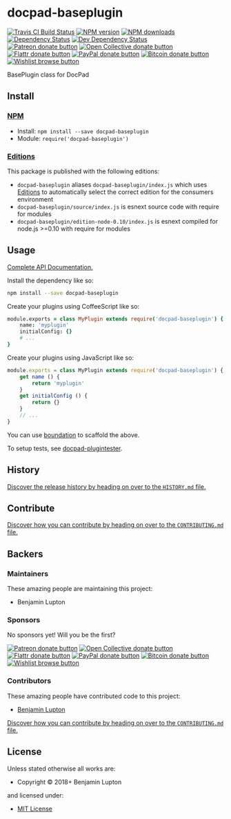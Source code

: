 <!-- TITLE/ -->

<h1>docpad-baseplugin</h1>

<!-- /TITLE -->


<!-- BADGES/ -->

<span class="badge-travisci"><a href="http://travis-ci.org/docpad/docpad-baseplugin" title="Check this project's build status on TravisCI"><img src="https://img.shields.io/travis/docpad/docpad-baseplugin/master.svg" alt="Travis CI Build Status" /></a></span>
<span class="badge-npmversion"><a href="https://npmjs.org/package/docpad-baseplugin" title="View this project on NPM"><img src="https://img.shields.io/npm/v/docpad-baseplugin.svg" alt="NPM version" /></a></span>
<span class="badge-npmdownloads"><a href="https://npmjs.org/package/docpad-baseplugin" title="View this project on NPM"><img src="https://img.shields.io/npm/dm/docpad-baseplugin.svg" alt="NPM downloads" /></a></span>
<span class="badge-daviddm"><a href="https://david-dm.org/docpad/docpad-baseplugin" title="View the status of this project's dependencies on DavidDM"><img src="https://img.shields.io/david/docpad/docpad-baseplugin.svg" alt="Dependency Status" /></a></span>
<span class="badge-daviddmdev"><a href="https://david-dm.org/docpad/docpad-baseplugin#info=devDependencies" title="View the status of this project's development dependencies on DavidDM"><img src="https://img.shields.io/david/dev/docpad/docpad-baseplugin.svg" alt="Dev Dependency Status" /></a></span>
<br class="badge-separator" />
<span class="badge-patreon"><a href="https://patreon.com/bevry" title="Donate to this project using Patreon"><img src="https://img.shields.io/badge/patreon-donate-yellow.svg" alt="Patreon donate button" /></a></span>
<span class="badge-opencollective"><a href="https://opencollective.com/bevry" title="Donate to this project using Open Collective"><img src="https://img.shields.io/badge/open%20collective-donate-yellow.svg" alt="Open Collective donate button" /></a></span>
<span class="badge-flattr"><a href="https://flattr.com/profile/balupton" title="Donate to this project using Flattr"><img src="https://img.shields.io/badge/flattr-donate-yellow.svg" alt="Flattr donate button" /></a></span>
<span class="badge-paypal"><a href="https://bevry.me/paypal" title="Donate to this project using Paypal"><img src="https://img.shields.io/badge/paypal-donate-yellow.svg" alt="PayPal donate button" /></a></span>
<span class="badge-bitcoin"><a href="https://bevry.me/bitcoin" title="Donate once-off to this project using Bitcoin"><img src="https://img.shields.io/badge/bitcoin-donate-yellow.svg" alt="Bitcoin donate button" /></a></span>
<span class="badge-wishlist"><a href="https://bevry.me/wishlist" title="Buy an item on our wishlist for us"><img src="https://img.shields.io/badge/wishlist-donate-yellow.svg" alt="Wishlist browse button" /></a></span>

<!-- /BADGES -->


<!-- DESCRIPTION/ -->

BasePlugin class for DocPad

<!-- /DESCRIPTION -->


<!-- INSTALL/ -->

<h2>Install</h2>

<a href="https://npmjs.com" title="npm is a package manager for javascript"><h3>NPM</h3></a><ul>
<li>Install: <code>npm install --save docpad-baseplugin</code></li>
<li>Module: <code>require('docpad-baseplugin')</code></li></ul>

<h3><a href="https://github.com/bevry/editions" title="Editions are the best way to produce and consume packages you care about.">Editions</a></h3>

<p>This package is published with the following editions:</p>

<ul><li><code>docpad-baseplugin</code> aliases <code>docpad-baseplugin/index.js</code> which uses <a href="https://github.com/bevry/editions" title="Editions are the best way to produce and consume packages you care about.">Editions</a> to automatically select the correct edition for the consumers environment</li>
<li><code>docpad-baseplugin/source/index.js</code> is esnext source code with require for modules</li>
<li><code>docpad-baseplugin/edition-node-0.10/index.js</code> is esnext compiled for node.js >=0.10 with require for modules</li></ul>

<!-- /INSTALL -->


## Usage

[Complete API Documentation.](http://master.docpad-baseplugin.docpad.surge.sh/docs/)

Install the dependency like so:

``` bash
npm install --save docpad-baseplugin
```

Create your plugins using CoffeeScript like so:

``` coffee
module.exports = class MyPlugin extends require('docpad-baseplugin') {
    name: 'myplugin'
    initialConfig: {}
    # ...
}
```

Create your plugins using JavaScript like so:

``` javascript
module.exports = class MyPlugin extends require('docpad-baseplugin') {
    get name () {
        return 'myplugin'
    }
    get initialConfig () {
        return {}
    }
    // ...
}
```

You can use [boundation](https://github.com/bevry/boundation) to scaffold the above.

To setup tests, see [docpad-plugintester](https://github.com/docpad/docpad-plugintester).


<!-- HISTORY/ -->

<h2>History</h2>

<a href="https://github.com/docpad/docpad-baseplugin/blob/master/HISTORY.md#files">Discover the release history by heading on over to the <code>HISTORY.md</code> file.</a>

<!-- /HISTORY -->


<!-- CONTRIBUTE/ -->

<h2>Contribute</h2>

<a href="https://github.com/docpad/docpad-baseplugin/blob/master/CONTRIBUTING.md#files">Discover how you can contribute by heading on over to the <code>CONTRIBUTING.md</code> file.</a>

<!-- /CONTRIBUTE -->


<!-- BACKERS/ -->

<h2>Backers</h2>

<h3>Maintainers</h3>

These amazing people are maintaining this project:

<ul><li>Benjamin Lupton</li></ul>

<h3>Sponsors</h3>

No sponsors yet! Will you be the first?

<span class="badge-patreon"><a href="https://patreon.com/bevry" title="Donate to this project using Patreon"><img src="https://img.shields.io/badge/patreon-donate-yellow.svg" alt="Patreon donate button" /></a></span>
<span class="badge-opencollective"><a href="https://opencollective.com/bevry" title="Donate to this project using Open Collective"><img src="https://img.shields.io/badge/open%20collective-donate-yellow.svg" alt="Open Collective donate button" /></a></span>
<span class="badge-flattr"><a href="https://flattr.com/profile/balupton" title="Donate to this project using Flattr"><img src="https://img.shields.io/badge/flattr-donate-yellow.svg" alt="Flattr donate button" /></a></span>
<span class="badge-paypal"><a href="https://bevry.me/paypal" title="Donate to this project using Paypal"><img src="https://img.shields.io/badge/paypal-donate-yellow.svg" alt="PayPal donate button" /></a></span>
<span class="badge-bitcoin"><a href="https://bevry.me/bitcoin" title="Donate once-off to this project using Bitcoin"><img src="https://img.shields.io/badge/bitcoin-donate-yellow.svg" alt="Bitcoin donate button" /></a></span>
<span class="badge-wishlist"><a href="https://bevry.me/wishlist" title="Buy an item on our wishlist for us"><img src="https://img.shields.io/badge/wishlist-donate-yellow.svg" alt="Wishlist browse button" /></a></span>

<h3>Contributors</h3>

These amazing people have contributed code to this project:

<ul><li><a href="http://balupton.com">Benjamin Lupton</a></li></ul>

<a href="https://github.com/docpad/docpad-baseplugin/blob/master/CONTRIBUTING.md#files">Discover how you can contribute by heading on over to the <code>CONTRIBUTING.md</code> file.</a>

<!-- /BACKERS -->


<!-- LICENSE/ -->

<h2>License</h2>

Unless stated otherwise all works are:

<ul><li>Copyright &copy; 2018+ Benjamin Lupton</li></ul>

and licensed under:

<ul><li><a href="http://spdx.org/licenses/MIT.html">MIT License</a></li></ul>

<!-- /LICENSE -->

